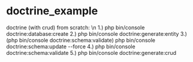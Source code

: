 # doctrine_example
doctrine (with crud) from scratch: \n
1.) php bin/console doctrine:database:create
2.) php bin/console doctrine:generate:entity
3.) (php bin/console doctrine:schema:validate)
    php bin/console doctrine:schema:update --force
4.) php bin/console doctrine:schema:validate
5.) php bin/console doctrine:generate:crud